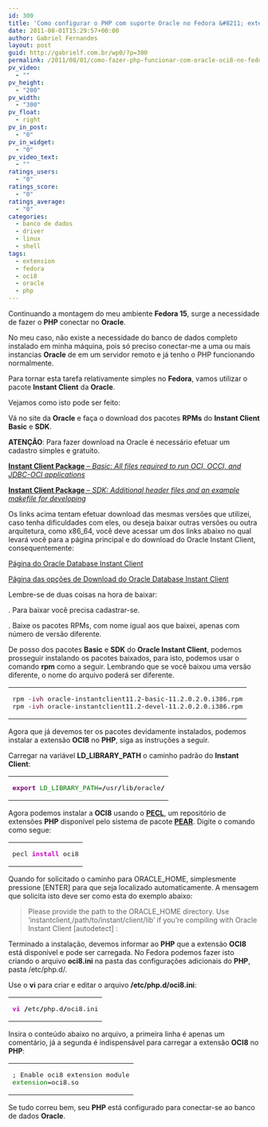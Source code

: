 ```yaml
---
id: 300
title: 'Como configurar o PHP com suporte Oracle no Fedora &#8211; extension oci8'
date: 2011-08-01T15:29:57+00:00
author: Gabriel Fernandes
layout: post
guid: http://gabrielf.com.br/wp0/?p=300
permalink: /2011/08/01/como-fazer-php-funcionar-com-oracle-oci8-no-fedora-15/
pv_video:
  - ""
pv_height:
  - "200"
pv_width:
  - "300"
pv_float:
  - right
pv_in_post:
  - "0"
pv_in_widget:
  - "0"
pv_video_text:
  - ""
ratings_users:
  - "0"
ratings_score:
  - "0"
ratings_average:
  - "0"
categories:
  - banco de dados
  - driver
  - linux
  - shell
tags:
  - extension
  - fedora
  - oci8
  - oracle
  - php
---
```

Continuando a montagem do meu ambiente **Fedora 15**, surge a necessidade de fazer o **PHP** conectar no **Oracle**.

No meu caso, não existe a necessidade do banco de dados completo instalado em minha máquina, pois só preciso conectar-me a uma ou mais instancias **Oracle** de em um servidor remoto e já tenho o PHP funcionando normalmente. 

Para tornar esta tarefa relativamente simples no **Fedora**, vamos utilizar o pacote **Instant Client** da **Oracle**. 

Vejamos como isto pode ser feito:

<!--more [CONTINUAR LENDO]-->

Vá no site da **Oracle** e faça o download dos pacotes **RPMs** do **Instant Client Basic** e **SDK**.
  
**ATENÇÃO**: Para fazer download na Oracle é necessário efetuar um cadastro simples e gratuito.

[**Instant Client Package** &#8211; _Basic: All files required to run OCI, OCCI, and JDBC-OCI applications_](http://download.oracle.com/otn/linux/instantclient/112020/oracle-instantclient11.2-basic-11.2.0.2.0.i386.rpm)</p> 

[**Instant Client Package** &#8211; _SDK: Additional header files and an example makefile for developing_](http://download.oracle.com/otn/linux/instantclient/112020/oracle-instantclient11.2-devel-11.2.0.2.0.i386.rpm) </ul> 

Os links acima tentam efetuar download das mesmas versões que utilizei, caso tenha dificuldades com eles, ou deseja baixar outras versões ou outra arquitetura, como x86_64, você deve acessar um dos links abaixo no qual levará você para a página principal e do download do Oracle Instant Client, consequentemente:

<a href="http://www.oracle.com/technetwork/database/features/instant-client/index.html" target="_blank">Página do Oracle Database Instant Client</a>

<a href="http://www.oracle.com/technetwork/database/features/instant-client/index-097480.html" target="_blank">Página das opções de Download do Oracle Database Instant Client</a>

Lembre-se de duas coisas na hora de baixar: 

. Para baixar você precisa cadastrar-se.
  
. Baixe os pacotes RPMs, com nome igual aos que baixei, apenas com número de versão diferente.

De posso dos pacotes **Basic** e **SDK** do **Oracle Instant Client**, podemos prosseguir instalando os pacotes baixados, para isto, podemos usar o comando **rpm** como a seguir. Lembrando que se você baixou uma versão diferente, o nome do arquivo poderá ser diferente.

<div class="wp_codebox">
  <table>
    <tr id="p30057">
      <td class="code" id="p300code57">
        <pre class="bash" style="font-family:monospace;">rpm <span style="color: #660033;">-ivh</span> oracle-instantclient11.2-basic-11.2.0.2.0.i386.rpm
rpm <span style="color: #660033;">-ivh</span> oracle-instantclient11.2-devel-11.2.0.2.0.i386.rpm</pre>
      </td>
    </tr>
  </table>
</div>

Agora que já devemos ter os pacotes devidamente instalados, podemos instalar a extensão **OCI8** no **PHP**, siga as instruções a seguir.

Carregar na variável **LD\_LIBRARY\_PATH** o caminho padrão do **Instant Client**:

<div class="wp_codebox">
  <table>
    <tr id="p30058">
      <td class="code" id="p300code58">
        <pre class="bash" style="font-family:monospace;"><span style="color: #7a0874; font-weight: bold;">export</span> <span style="color: #007800;">LD_LIBRARY_PATH</span>=<span style="color: #000000; font-weight: bold;">/</span>usr<span style="color: #000000; font-weight: bold;">/</span>lib<span style="color: #000000; font-weight: bold;">/</span>oracle<span style="color: #000000; font-weight: bold;">/</span></pre>
      </td>
    </tr>
  </table>
</div>

Agora podemos instalar a **OCI8** usando o **<a href="http://www.php.net/manual/en/install.pecl.php" target="_blank">PECL</a>**, um repositório de extensões **PHP** disponível pelo sistema de pacote <a href="http://pear.php.net/" target="_blank"><strong>PEAR</strong></a>. Digite o comando como segue:

<div class="wp_codebox">
  <table>
    <tr id="p30059">
      <td class="code" id="p300code59">
        <pre class="bash" style="font-family:monospace;">pecl <span style="color: #c20cb9; font-weight: bold;">install</span> oci8</pre>
      </td>
    </tr>
  </table>
</div>

Quando for solicitado o caminho para ORACLE_HOME, simplesmente pressione [ENTER] para que seja localizado automaticamente. A mensagem que solicita isto deve ser como esta do exemplo abaixo:

> Please provide the path to the ORACLE_HOME directory. Use &#8216;instantclient,/path/to/instant/client/lib&#8217; if you&#8217;re compiling with Oracle Instant Client [autodetect] : 

Terminado a instalação, devemos informar ao **PHP** que a extensão **OCI8** está disponível e pode ser carregada. No Fedora podemos fazer isto criando o arquivo **oci8.ini** na pasta das configurações adicionais do **PHP**, pasta /etc/php.d/.

Use o **vi** para criar e editar o arquivo **/etc/php.d/oci8.ini**:

<div class="wp_codebox">
  <table>
    <tr id="p30060">
      <td class="code" id="p300code60">
        <pre class="bash" style="font-family:monospace;"><span style="color: #c20cb9; font-weight: bold;">vi</span> <span style="color: #000000; font-weight: bold;">/</span>etc<span style="color: #000000; font-weight: bold;">/</span>php.d<span style="color: #000000; font-weight: bold;">/</span>oci8.ini</pre>
      </td>
    </tr>
  </table>
</div>

Insira o conteúdo abaixo no arquivo, a primeira linha é apenas um comentário, já a segunda é indispensável para carregar a extensão **OCI8** no **PHP**:

<div class="wp_codebox">
  <table>
    <tr id="p30061">
      <td class="code" id="p300code61">
        <pre class="bash" style="font-family:monospace;">; Enable oci8 extension module
<span style="color: #007800;">extension</span>=oci8.so</pre>
      </td>
    </tr>
  </table>
</div>

Se tudo correu bem, seu **PHP** está configurado para conectar-se ao banco de dados **Oracle**.